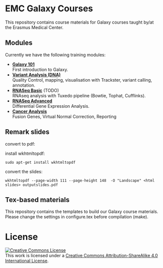 # EMC Galaxy Courses

This repository contains course materials for Galaxy courses taught by/at the Erasmus Medical Center.

## Modules
Currently we have the following training modules:
- [**Galaxy 101**](Galaxy101)  
  First introduction to Galaxy.
- [**Variant Analysis (DNA)**](Variant_Analysis)  
  Quality Control, mapping, visualisation with Trackster, variant calling, annotation.
- [**RNASeq Basic**]() (TODO)  
  RNAseq analysis with Tuxedo pipeline (Bowtie, Tophat, Cufflinks).
- [**RNASeq Advanced**](Galaxy_RNA-Seq_DGE)  
  Differential Gene Expression Analysis.
- [**Cancer Analysis**](Cancer_Analysis)  
  Fusion Genes, Virtual Normal Correction, Reporting

## Remark slides

convert to pdf:

install wkhtmltopdf:

```
sudo apt-get install wkhtmltopdf
```

convert the slides:

```
wkhtmltopdf --page-width 111 --page-height 148  -O "Landscape" <html slides> outputslides.pdf
```

## Tex-based materials
This repository contains the templates to build our Galaxy course materials.
Please change the settings in configure.tex before compilation (make).

# License
<a rel="license" href="http://creativecommons.org/licenses/by-sa/4.0/"><img alt="Creative Commons License" style="border-width:0" src="https://i.creativecommons.org/l/by-sa/4.0/88x31.png" /></a><br />This work is licensed under a <a rel="license" href="http://creativecommons.org/licenses/by-sa/4.0/">Creative Commons Attribution-ShareAlike 4.0 International License</a>.
